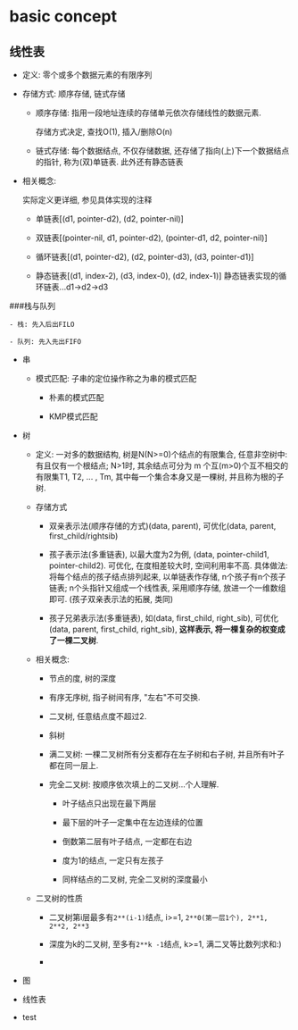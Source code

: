 # basic concept

## 线性表

  - 定义: 零个或多个数据元素的有限序列

  - 存储方式: 顺序存储, 链式存储

    - 顺序存储: 指用一段地址连续的存储单元依次存储线性的数据元素.

        存储方式决定, 查找O(1), 插入/删除O(n)

    - 链式存储: 每个数据结点, 不仅存储数据, 还存储了指向(上)下一个数据结点的指针, 称为(双)单链表. 此外还有静态链表

  - 相关概念:
        
    实际定义更详细, 参见具体实现的注释

    - 单链表[(d1, pointer-d2), (d2, pointer-nil)]
    
    - 双链表[(pointer-nil, d1, pointer-d2), (pointer-d1, d2, pointer-nil)]

    - 循环链表[(d1, pointer-d2), (d2, pointer-d3), (d3, pointer-d1)]

    - 静态链表[(d1, index-2), (d3, index-0), (d2, index-1)] 静态链表实现的循环链表...d1->d2->d3

###栈与队列

    - 栈: 先入后出FILO

    - 队列: 先入先出FIFO

- 串
    
  - 模式匹配: 子串的定位操作称之为串的模式匹配
        
    - 朴素的模式匹配

    - KMP模式匹配

- 树
    
  - 定义: 一对多的数据结构, 树是N(N>=0)个结点的有限集合, 任意非空树中: 有且仅有一个根结点; N>1时, 其余结点可分为 m 个互(m>0)个互不相交的有限集T1, T2, ... , Tm, 其中每一个集合本身又是一棵树, 并且称为根的子树.

  - 存储方式

    - 双亲表示法(顺序存储的方式)(data, parent), 可优化(data, parent, first_child/rightsib)

    - 孩子表示法(多重链表), 以最大度为2为例, (data, pointer-child1, pointer-child2). 可优化, 在度相差较大时, 空间利用率不高. 具体做法: 将每个结点的孩子结点排列起来, 以单链表作存储, n个孩子有n个孩子链表; n个头指针又组成一个线性表, 采用顺序存储, 放进一个一维数组即可. (孩子双亲表示法的拓展, 类同)

    - 孩子兄弟表示法(多重链表), 如(data, first_child, right_sib), 可优化(data, parent, first_child, right_sib), **这样表示, 将一棵复杂的权变成了一棵二叉树**.

  - 相关概念:

    - 节点的度, 树的深度

    - 有序无序树, 指子树间有序, "左右"不可交换.

    - 二叉树, 任意结点度不超过2.

    - 斜树

    - 满二叉树: 一棵二叉树所有分支都存在左子树和右子树, 并且所有叶子都在同一层上.

    - 完全二叉树: 按顺序依次填上的二叉树...个人理解.

      - 叶子结点只出现在最下两层

      - 最下层的叶子一定集中在左边连续的位置

      - 倒数第二层有叶子结点, 一定都在右边

      - 度为1的结点, 一定只有左孩子

      - 同样结点的二叉树, 完全二叉树的深度最小
  
  - 二叉树的性质

    - 二叉树第i层最多有```2**(i-1)```结点, i>=1, ```2**0(第一层1个), 2**1, 2**2, 2**3```

    - 深度为k的二叉树, 至多有```2**k -1```结点, k>=1, 满二叉等比数列求和:)

    - 

- 图

- 线性表

- test
